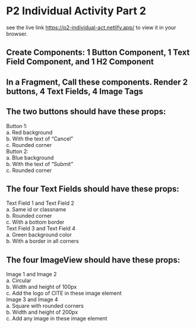 # P2 Individual Activity Part 2
see the live link https://p2-individual-act.netlify.app/ to view it in your browser.

## Create Components: 1 Button Component, 1 Text Field Component, and 1 H2 Component
## In a Fragment, Call these components. Render 2 buttons, 4 Text Fields, 4 Image Tags
## The two buttons should have these props:
Button 1: \
a. Red background \
b. With the text of “Cancel” \
c. Rounded corner \
Button 2: \
a. Blue background \
b. With the text of “Submit” \
c. Rounded corner 

## The four Text Fields should have these props:
Text Field 1 and Text Field 2 \
a. Same id or classname \
b. Rounded corner \
c. With a bottom border \
Text Field 3 and Text Field 4 \
a. Green background color \
b. With a border in all corners 

## The four ImageView should have these props:
Image 1 and Image 2 \
a. Circular \
b. Width and height of 100px \
c. Add the logo of CITE in these image element \
Image 3 and Image 4 \
a. Square with rounded corners \
b. Width and height of 200px \
c. Add any image in these image element 
